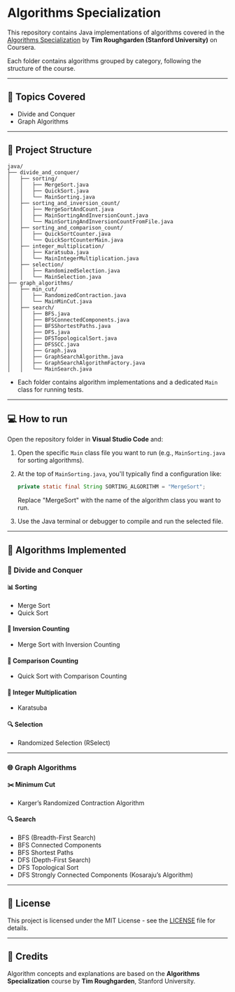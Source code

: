 # Algorithms Specialization

This repository contains Java implementations of algorithms covered in the [Algorithms Specialization](https://www.coursera.org/specializations/algorithms) by **Tim Roughgarden (Stanford University)** on Coursera.

Each folder contains algorithms grouped by category, following the structure of the course.

---

## 📘 Topics Covered

- Divide and Conquer
- Graph Algorithms

---

## 📁 Project Structure

```
java/
├── divide_and_conquer/
│   ├── sorting/
│   │   ├── MergeSort.java
│   │   ├── QuickSort.java
│   │   └── MainSorting.java
│   ├── sorting_and_inversion_count/
│   │   ├── MergeSortAndCount.java
│   │   ├── MainSortingAndInversionCount.java
│   │   └── MainSortingAndInversionCountFromFile.java
│   ├── sorting_and_comparison_count/
│   │   ├── QuickSortCounter.java
│   │   └── QuickSortCounterMain.java
│   ├── integer_multiplication/
│   │   ├── Karatsuba.java
│   │   └── MainIntegerMultiplication.java
│   ├── selection/
│   │   ├── RandomizedSelection.java
│   │   └── MainSelection.java
├── graph_algorithms/
│   ├── min_cut/
│   │   ├── RandomizedContraction.java
│   │   └── MainMinCut.java
│   ├── search/
│   │   ├── BFS.java
│   │   ├── BFSConnectedComponents.java
│   │   ├── BFSShortestPaths.java
│   │   ├── DFS.java
│   │   ├── DFSTopologicalSort.java
│   │   ├── DFSSCC.java
│   │   ├── Graph.java
│   │   ├── GraphSearchAlgorithm.java
│   │   ├── GraphSearchAlgorithmFactory.java
│   │   └── MainSearch.java

```


- Each folder contains algorithm implementations and a dedicated `Main` class for running tests.

---

## 💻 How to run

Open the repository folder in **Visual Studio Code** and:

1. Open the specific `Main` class file you want to run (e.g., `MainSorting.java` for sorting algorithms).
2. At the top of `MainSorting.java`, you'll typically find a configuration like:

   ```java
   private static final String SORTING_ALGORITHM = "MergeSort";
   ```

   Replace "MergeSort" with the name of the algorithm class you want to run.

4. Use the Java terminal or debugger to compile and run the selected file.

---

## 📖 Algorithms Implemented

### 🧠 Divide and Conquer

#### 📊 Sorting
- Merge Sort
- Quick Sort

#### 🔄 Inversion Counting
- Merge Sort with Inversion Counting

#### 🔄 Comparison Counting
- Quick Sort with Comparison Counting

#### 🧮 Integer Multiplication
- Karatsuba  

#### 🔍 Selection
- Randomized Selection (RSelect)

---

### 🌐 Graph Algorithms

#### ✂️ Minimum Cut
- Karger’s Randomized Contraction Algorithm

#### 🔍 Search
- BFS (Breadth-First Search)
- BFS Connected Components
- BFS Shortest Paths
- DFS (Depth-First Search)
- DFS Topological Sort
- DFS Strongly Connected Components (Kosaraju’s Algorithm)

---

## 📜 License

This project is licensed under the MIT License - see the [LICENSE](LICENSE) file for details.

---

## 🙏 Credits

Algorithm concepts and explanations are based on the **Algorithms Specialization** course by **Tim Roughgarden**, Stanford University.

